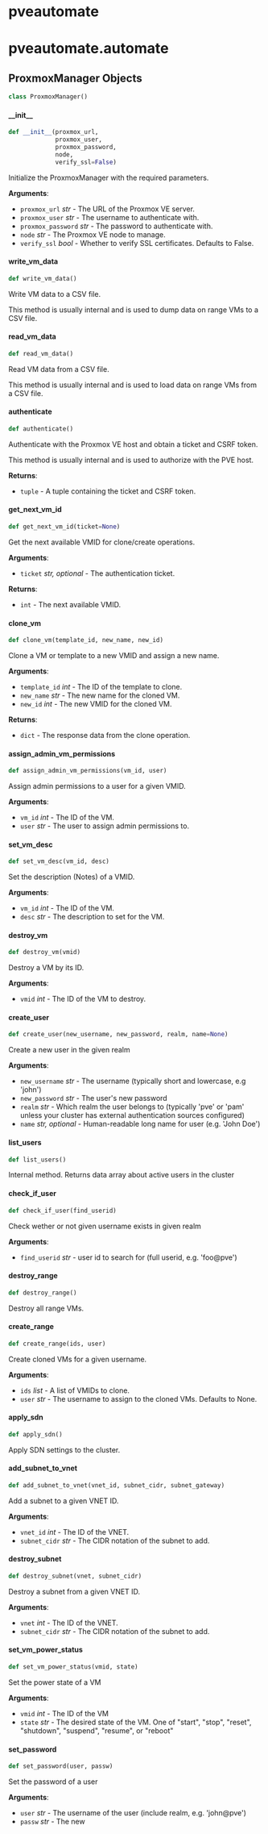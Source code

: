 <a id="pveautomate"></a>

# pveautomate

<a id="pveautomate.automate"></a>

# pveautomate.automate

<a id="pveautomate.automate.ProxmoxManager"></a>

## ProxmoxManager Objects

```python
class ProxmoxManager()
```

<a id="pveautomate.automate.ProxmoxManager.__init__"></a>

#### \_\_init\_\_

```python
def __init__(proxmox_url,
             proxmox_user,
             proxmox_password,
             node,
             verify_ssl=False)
```

Initialize the ProxmoxManager with the required parameters.

**Arguments**:

- `proxmox_url` _str_ - The URL of the Proxmox VE server.
- `proxmox_user` _str_ - The username to authenticate with.
- `proxmox_password` _str_ - The password to authenticate with.
- `node` _str_ - The Proxmox VE node to manage.
- `verify_ssl` _bool_ - Whether to verify SSL certificates. Defaults to False.

<a id="pveautomate.automate.ProxmoxManager.write_vm_data"></a>

#### write\_vm\_data

```python
def write_vm_data()
```

Write VM data to a CSV file.

This method is usually internal and is used to dump data on range VMs to a CSV file.

<a id="pveautomate.automate.ProxmoxManager.read_vm_data"></a>

#### read\_vm\_data

```python
def read_vm_data()
```

Read VM data from a CSV file.

This method is usually internal and is used to load data on range VMs from a CSV file.

<a id="pveautomate.automate.ProxmoxManager.authenticate"></a>

#### authenticate

```python
def authenticate()
```

Authenticate with the Proxmox VE host and obtain a ticket and CSRF token.

This method is usually internal and is used to authorize with the PVE host.

**Returns**:

- `tuple` - A tuple containing the ticket and CSRF token.

<a id="pveautomate.automate.ProxmoxManager.get_next_vm_id"></a>

#### get\_next\_vm\_id

```python
def get_next_vm_id(ticket=None)
```

Get the next available VMID for clone/create operations.

**Arguments**:

- `ticket` _str, optional_ - The authentication ticket.
  

**Returns**:

- `int` - The next available VMID.

<a id="pveautomate.automate.ProxmoxManager.clone_vm"></a>

#### clone\_vm

```python
def clone_vm(template_id, new_name, new_id)
```

Clone a VM or template to a new VMID and assign a new name.

**Arguments**:

- `template_id` _int_ - The ID of the template to clone.
- `new_name` _str_ - The new name for the cloned VM.
- `new_id` _int_ - The new VMID for the cloned VM.
  

**Returns**:

- `dict` - The response data from the clone operation.

<a id="pveautomate.automate.ProxmoxManager.assign_admin_vm_permissions"></a>

#### assign\_admin\_vm\_permissions

```python
def assign_admin_vm_permissions(vm_id, user)
```

Assign admin permissions to a user for a given VMID.

**Arguments**:

- `vm_id` _int_ - The ID of the VM.
- `user` _str_ - The user to assign admin permissions to.

<a id="pveautomate.automate.ProxmoxManager.set_vm_desc"></a>

#### set\_vm\_desc

```python
def set_vm_desc(vm_id, desc)
```

Set the description (Notes) of a VMID.

**Arguments**:

- `vm_id` _int_ - The ID of the VM.
- `desc` _str_ - The description to set for the VM.

<a id="pveautomate.automate.ProxmoxManager.destroy_vm"></a>

#### destroy\_vm

```python
def destroy_vm(vmid)
```

Destroy a VM by its ID.

**Arguments**:

- `vmid` _int_ - The ID of the VM to destroy.

<a id="pveautomate.automate.ProxmoxManager.create_user"></a>

#### create\_user

```python
def create_user(new_username, new_password, realm, name=None)
```

Create a new user in the given realm

**Arguments**:

- `new_username` _str_ - The username (typically short and lowercase, e.g 'john')
- `new_password` _str_ - The user's new password
- `realm` _str_ - Which realm the user belongs to (typically 'pve' or 'pam' unless your cluster has external authentication sources configured)
- `name` _str, optional_ - Human-readable long name for user (e.g. 'John Doe')

<a id="pveautomate.automate.ProxmoxManager.list_users"></a>

#### list\_users

```python
def list_users()
```

Internal method. Returns data array about active users in the cluster

<a id="pveautomate.automate.ProxmoxManager.check_if_user"></a>

#### check\_if\_user

```python
def check_if_user(find_userid)
```

Check wether or not given username exists in given realm

**Arguments**:

- `find_userid` _str_ - user id to search for (full userid, e.g. 'foo@pve')

<a id="pveautomate.automate.ProxmoxManager.destroy_range"></a>

#### destroy\_range

```python
def destroy_range()
```

Destroy all range VMs.

<a id="pveautomate.automate.ProxmoxManager.create_range"></a>

#### create\_range

```python
def create_range(ids, user)
```

Create cloned VMs for a given username.

**Arguments**:

- `ids` _list_ - A list of VMIDs to clone.
- `user` _str_ - The username to assign to the cloned VMs. Defaults to None.

<a id="pveautomate.automate.ProxmoxManager.apply_sdn"></a>

#### apply\_sdn

```python
def apply_sdn()
```

Apply SDN settings to the cluster.

<a id="pveautomate.automate.ProxmoxManager.add_subnet_to_vnet"></a>

#### add\_subnet\_to\_vnet

```python
def add_subnet_to_vnet(vnet_id, subnet_cidr, subnet_gateway)
```

Add a subnet to a given VNET ID.

**Arguments**:

- `vnet_id` _int_ - The ID of the VNET.
- `subnet_cidr` _str_ - The CIDR notation of the subnet to add.

<a id="pveautomate.automate.ProxmoxManager.destroy_subnet"></a>

#### destroy\_subnet

```python
def destroy_subnet(vnet, subnet_cidr)
```

Destroy a subnet from a given VNET ID.

**Arguments**:

- `vnet` _int_ - The ID of the VNET.
- `subnet_cidr` _str_ - The CIDR notation of the subnet to add.

<a id="pveautomate.automate.ProxmoxManager.set_vm_power_status"></a>

#### set\_vm\_power\_status

```python
def set_vm_power_status(vmid, state)
```

Set the power state of a VM

**Arguments**:

- `vmid` _int_ - The ID of the VM
- `state` _str_ - The desired state of the VM. One of "start", "stop", "reset", "shutdown", "suspend", "resume", or "reboot"

<a id="pveautomate.automate.ProxmoxManager.set_password"></a>

#### set\_password

```python
def set_password(user, passw)
```

Set the password of a user

**Arguments**:

- `user` _str_ - The username of the user (include realm, e.g. 'john@pve')
- `passw` _str_ - The new

